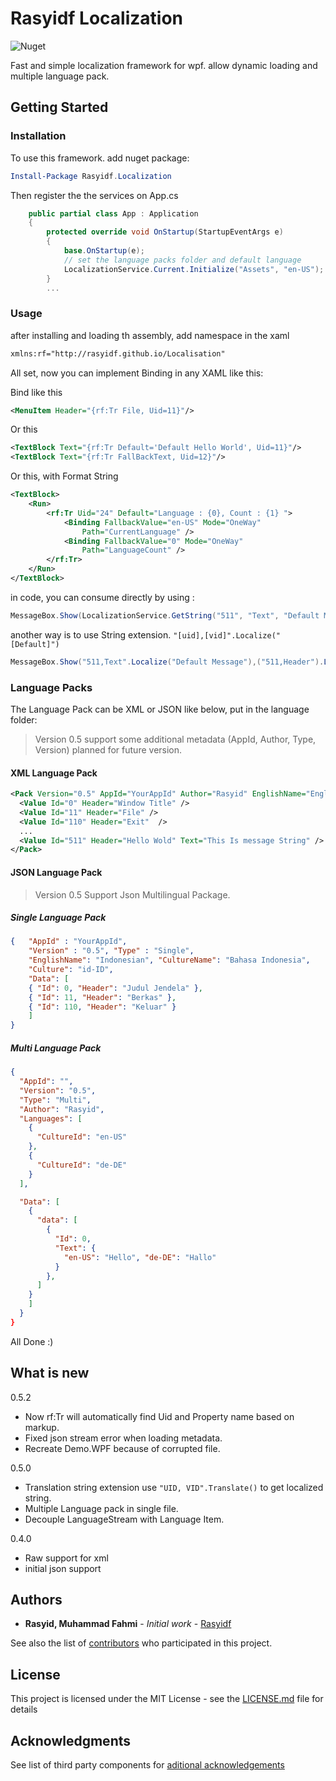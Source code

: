 # Rasyidf Localization
![Nuget](https://img.shields.io/nuget/dt/Rasyidf.Localization)

Fast and simple localization framework for wpf. allow dynamic loading and multiple language pack.

## Getting Started

### Installation
To use this framework. add nuget package:

```powershell
Install-Package Rasyidf.Localization
```

Then register the the services on App.cs

```csharp
    public partial class App : Application
    {
        protected override void OnStartup(StartupEventArgs e)
        {
            base.OnStartup(e);
            // set the language packs folder and default language
            LocalizationService.Current.Initialize("Assets", "en-US");
        }
        ...
```

### Usage

after installing and loading th assembly, add namespace in the xaml 
``` xml
xmlns:rf="http://rasyidf.github.io/Localisation"
```
All set, now you can implement Binding in any XAML like this:

Bind like this
``` xml 
<MenuItem Header="{rf:Tr File, Uid=11}"/>
```

Or this

``` xml
<TextBlock Text="{rf:Tr Default='Default Hello World', Uid=11}"/>
<TextBlock Text="{rf:Tr FallBackText, Uid=12}"/>
```
Or this, with Format String
``` xml
<TextBlock>
    <Run>
        <rf:Tr Uid="24" Default="Language : {0}, Count : {1} ">
            <Binding FallbackValue="en-US" Mode="OneWay"
                Path="CurrentLanguage" />
            <Binding FallbackValue="0" Mode="OneWay"
                Path="LanguageCount" />
        </rf:Tr>
    </Run>
</TextBlock>
```

in code, you can consume directly by using : 

```csharp
MessageBox.Show(LocalizationService.GetString("511", "Text", "Default Message"),LocalizationService.GetString("511", "Header","Default Title"));
```
another way is to use String extension. `"[uid],[vid]".Localize("[Default]")`

```csharp
MessageBox.Show("511,Text".Localize("Default Message"),("511,Header").Localize("Default Title"));
```

### Language Packs

The Language Pack can be XML or JSON like below, put in the language folder:

> Version 0.5 support some additional metadata (AppId, Author, Type, Version) planned for future version.


#### XML Language Pack


```xml
<Pack Version="0.5" AppId="YourAppId" Author="Rasyid" EnglishName="English" CultureName="English" Culture="en-US">
  <Value Id="0" Header="Window Title" />
  <Value Id="11" Header="File" />
  <Value Id="110" Header="Exit"  /> 
  ...
  <Value Id="511" Header="Hello Wold" Text="This Is message String" />
</Pack>
```
 
#### JSON Language Pack

> Version 0.5 Support Json Multilingual Package.

##### Single Language Pack

```json
{   "AppId" : "YourAppId",
    "Version" : "0.5", "Type" : "Single", 
    "EnglishName": "Indonesian", "CultureName": "Bahasa Indonesia",
    "Culture": "id-ID",
    "Data": [ 
    { "Id": 0, "Header": "Judul Jendela" }, 
    { "Id": 11, "Header": "Berkas" }, 
    { "Id": 110, "Header": "Keluar" }
    ]
}
```

##### Multi Language Pack
```json
{
  "AppId": "",
  "Version": "0.5",
  "Type": "Multi",
  "Author": "Rasyid",
  "Languages": [
    {
      "CultureId": "en-US"  
    },
    {
      "CultureId": "de-DE" 
    }
  ],

  "Data": [
    {
      "data": [
        {
          "Id": 0,
          "Text": {
            "en-US": "Hello", "de-DE": "Hallo"
          }
        }, 
      ]
    }
    ]
  }
}
```

All Done :)

## What is new

0.5.2
* Now rf:Tr will automatically find Uid and Property name based on markup.
* Fixed json stream error when loading metadata. 
* Recreate Demo.WPF because of corrupted file.

0.5.0
* Translation string extension use `"UID, VID".Translate()` to get localized string.
* Multiple Language pack in single file.
* Decouple LanguageStream with Language Item.

0.4.0
* Raw support for xml
* initial json support

## Authors

* **Rasyid, Muhammad Fahmi** - *Initial work* - [Rasyidf](https://github.com/rasyidf)

See also the list of [contributors](https://github.com/rasyidf/rasyidf.Localization/contributors) who participated in this project.

## License

This project is licensed under the MIT License - see the [LICENSE.md](LICENSE.md) file for details

## Acknowledgments

See list of third party components for [aditional acknowledgements](https://github.com/rasyidf/rasyidf.Localization/wiki/List-of-Contributors)
